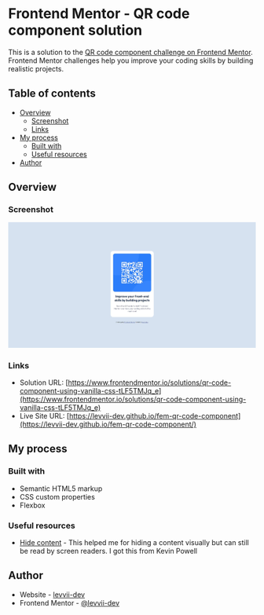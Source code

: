 # Frontend Mentor - QR code component solution

This is a solution to the [QR code component challenge on Frontend Mentor](https://www.frontendmentor.io/challenges/qr-code-component-iux_sIO_H). Frontend Mentor challenges help you improve your coding skills by building realistic projects.

## Table of contents

- [Overview](#overview)
  - [Screenshot](#screenshot)
  - [Links](#links)
- [My process](#my-process)
  - [Built with](#built-with)
  - [Useful resources](#useful-resources)
- [Author](#author)

## Overview

### Screenshot

![](./images/screenshot.JPG)

### Links

- Solution URL: [https://www.frontendmentor.io/solutions/qr-code-component-using-vanilla-css-tLF5TMJq_e](https://www.frontendmentor.io/solutions/qr-code-component-using-vanilla-css-tLF5TMJq_e)
- Live Site URL: [https://levvii-dev.github.io/fem-qr-code-component](https://levvii-dev.github.io/fem-qr-code-component/)

## My process

### Built with

- Semantic HTML5 markup
- CSS custom properties
- Flexbox

### Useful resources

- [Hide content](https://www.a11yproject.com/posts/how-to-hide-content/) - This helped me for hiding a content visually but can still be read by screen readers. I got this from Kevin Powell

## Author

- Website - [levvii-dev](https://levvii-dev.github.io/)
- Frontend Mentor - [@levvii-dev](https://www.frontendmentor.io/profile/levvii-dev)
